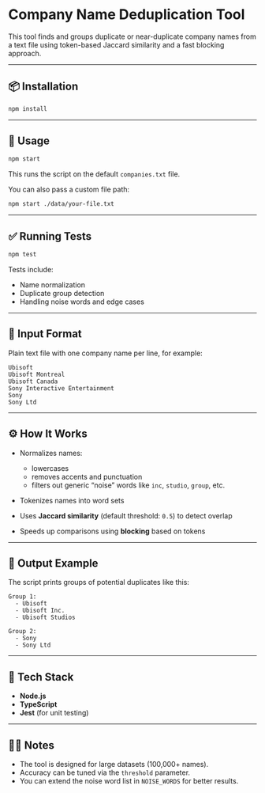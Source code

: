 # Company Name Deduplication Tool

This tool finds and groups duplicate or near-duplicate company names from a text file using token-based Jaccard similarity and a fast blocking approach.

---

## 📦 Installation

```bash
npm install
```

---

## 🚀 Usage

```bash
npm start
```

This runs the script on the default `companies.txt` file.

You can also pass a custom file path:

```bash
npm start ./data/your-file.txt
```

---

## ✅ Running Tests

```bash
npm test
```

Tests include:

* Name normalization
* Duplicate group detection
* Handling noise words and edge cases

---

## 📂 Input Format

Plain text file with one company name per line, for example:

```
Ubisoft
Ubisoft Montreal
Ubisoft Canada
Sony Interactive Entertainment
Sony
Sony Ltd
```

---

## ⚙️ How It Works

* Normalizes names:

  * lowercases
  * removes accents and punctuation
  * filters out generic “noise” words like `inc`, `studio`, `group`, etc.
* Tokenizes names into word sets
* Uses **Jaccard similarity** (default threshold: `0.5`) to detect overlap
* Speeds up comparisons using **blocking** based on tokens

---

## 📄 Output Example

The script prints groups of potential duplicates like this:

```
Group 1:
  - Ubisoft
  - Ubisoft Inc.
  - Ubisoft Studios

Group 2:
  - Sony
  - Sony Ltd
```

---

## 🧪 Tech Stack

* **Node.js**
* **TypeScript**
* **Jest** (for unit testing)

---

## 👨‍💻 Notes

* The tool is designed for large datasets (100,000+ names).
* Accuracy can be tuned via the `threshold` parameter.
* You can extend the noise word list in `NOISE_WORDS` for better results.
